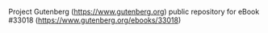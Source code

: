 Project Gutenberg (https://www.gutenberg.org) public repository for eBook #33018 (https://www.gutenberg.org/ebooks/33018)
